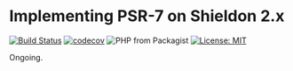 # Implementing PSR-7 on Shieldon 2.x

[![Build Status](https://travis-ci.org/terrylinooo/psr7.svg?branch=master)](https://travis-ci.org/terrylinooo/psr7) [![codecov](https://img.shields.io/codecov/c/github/terrylinooo/psr7.svg)](https://codecov.io/gh/terrylinooo/psr7) ![PHP from Packagist](https://img.shields.io/packagist/php-v/terrylinooo/psr7.svg) [![License: MIT](https://img.shields.io/badge/License-MIT-yellow.svg)](https://opensource.org/licenses/MIT)

Ongoing.



